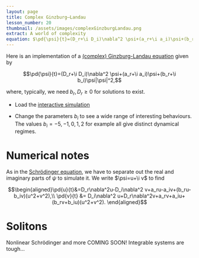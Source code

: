 ```yaml
---
layout: page
title: Complex Ginzburg–Landau
lesson_number: 20
thumbnail: /assets/images/complexGinzburgLandau.png
extract: A world of complexity
equation: $\pd{\psi}{t}=(D_r+\i D_i)\nabla^2 \psi+(a_r+\i a_i)\psi+(b_r+\i b_i)\psi|\psi|^2$
---
```

Here is an implementation of a [(complex) Ginzburg-Landau equation](https://arxiv.org/abs/cond-mat/0106115) given by

$$\pd{\psi}{t}=(D_r+\i D_i)\nabla^2 \psi+(a_r+\i a_i)\psi+(b_r+\i b_i)\psi|\psi|^2,$$

where, typically, we need $b_r,D_r \geq 0$ for solutions to exist.

* Load the [interactive simulation](/sim/?preset=complexGinzburgLandau) 

* Change the parameters $b_i$ to see a wide range of interesting behaviours. The values $b_i=-5, -1, 0, 1, 2$ for example all give distinct dynamical regimes.

# Numerical notes

As in the [Schrödinger equation](/basic-pdes/stabilised-schrodinger), we have to separate out the real and imaginary parts of $\psi$ to simulate it. We write $\psi=u+\i v$ to find

$$\begin{aligned}\pd{u}{t}&=D_r\nabla^2u-D_i\nabla^2 v+a_ru-a_iv+(b_ru-b_iv)(u^2+v^2),\\ 
\pd{v}{t} &= D_i\nabla^2 u+D_r\nabla^2v+a_rv+a_iu+(b_rv+b_iu)(u^2+v^2).
\end{aligned}$$

# Solitons 

Nonlinear Schrödinger and more COMING SOON! Integrable systems are tough...

